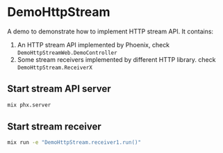 # DemoHttpStream

A demo to demonstrate how to implement HTTP stream API. It contains:

1. An HTTP stream API implemented by Phoenix, check `DemoHttpStreamWeb.DemoController`
2. Some stream receivers implemented by different HTTP library. check `DemoHttpStream.ReceiverX`

## Start stream API server

```bash
mix phx.server
```

## Start stream receiver

```bash
mix run -e "DemoHttpStream.receiver1.run()"
```
